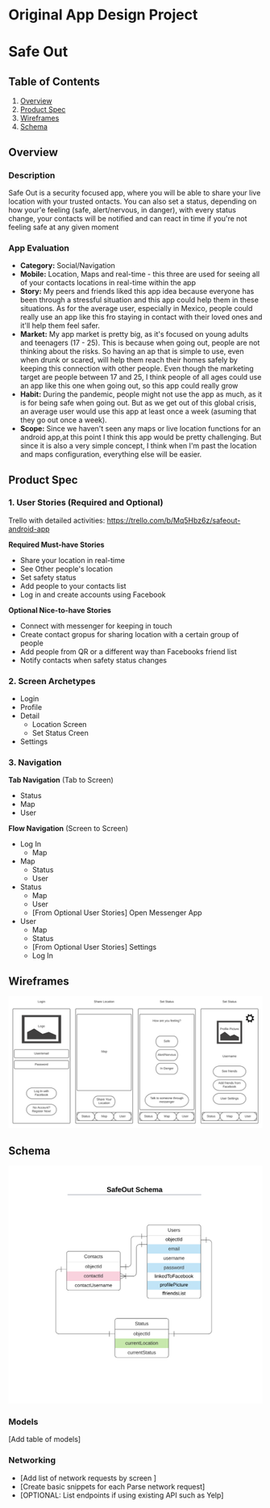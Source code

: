Original App Design Project
===

# Safe Out

## Table of Contents
1. [Overview](#Overview)
1. [Product Spec](#Product-Spec)
1. [Wireframes](#Wireframes)
2. [Schema](#Schema)

## Overview
### Description
Safe Out is a security focused app, where you will be able to share your live location with your trusted ontacts. You can also set a status, depending on how your'e feeling (safe, alert/nervous, in danger), with every status change, your contacts will be notified and can react in time if you're not feeling safe at any given moment

### App Evaluation
- **Category:** Social/Navigation
- **Mobile:** Location, Maps and real-time - this three are used for seeing all of your contacts locations in real-time within the app
- **Story:** My peers and friends liked this app idea because everyone has been through a stressful situation and this app could help them in these situations.
As for the average user, especially in Mexico, people could really use an app like this fro staying in contact with their loved ones and it'll help them feel safer.
- **Market:** My app market is pretty big, as it's focused on young adults and teenagers (17 - 25). This is because when going out, people are not thinking about the risks. So having an ap that is simple to use, even when drunk or scared, will help them reach their homes safely by keeping this connection with other people.
Even though the marketing target are people between 17 and 25, I think people of all ages could use an app like this one when going out, so this app could really grow
- **Habit:** During the pandemic, people might not use the app as much, as it is for being safe when going out. But as we get out of this global crisis, an average user would use this app at least once a week (asuming that they go out once a week).
- **Scope:** Since we haven't seen any maps or live location functions for an android app,at this point I think this app would be pretty challenging. But since it is also a very simple concept, I think when I'm past the location and maps configuration, everything else will be easier.

## Product Spec

### 1. User Stories (Required and Optional)
 Trello with detailed activities: https://trello.com/b/Mq5Hbz6z/safeout-android-app

**Required Must-have Stories**

* Share your location in real-time
* See Other people's location 
* Set safety status
* Add people to your contacts list
* Log in and create accounts using Facebook

**Optional Nice-to-have Stories**

* Connect with messenger for keeping in touch
* Create contact gropus for sharing location with a certain group of people
* Add people from QR or a different way than Facebooks friend list
* Notify contacts when safety status changes

### 2. Screen Archetypes

* Login
* Profile
* Detail
   * Location Screen
   * Set Status Creen
* Settings

### 3. Navigation

**Tab Navigation** (Tab to Screen)

* Status
* Map
* User

**Flow Navigation** (Screen to Screen)

* Log In
   * Map
* Map
   * Status
   * User
* Status
   * Map
   * User
   * [From Optional User Stories] Open Messenger App
* User
   * Map
   * Status
   * [From Optional User Stories] Settings
   * Log In

## Wireframes
<img src="https://github.com/SebastianJuncosL/SafeOutApp/blob/main/Wireframe%20image.png" width=600>

## Schema 
<img src="https://github.com/SebastianJuncosL/SafeOutApp/blob/main/SafeOut%20DBMS%20Schema.png" width=600>

### Models
[Add table of models]
### Networking
- [Add list of network requests by screen ]
- [Create basic snippets for each Parse network request]
- [OPTIONAL: List endpoints if using existing API such as Yelp]
